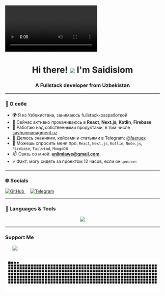 ![logo](https://github.com/Saidilom/Saidilom/blob/main/assets/gitr.gif.mp4)

<h1 align="center">
  Hi there! <img src="https://user-images.githubusercontent.com/18350557/176309783-0785949b-9127-417c-8b55-ab5a4333674e.gif" width="30px" />
  I'm Saidislom
</h1>

<h3 align="center">A Fullstack developer from Uzbekistan</h3>

---

### 🚀 О себе

- 🌍 Я из Узбекистана, занимаюсь fullstack-разработкой  
- 🌱 Сейчас активно прокачиваюсь в **React**, **Next.js**, **Kotlin**, **Firebase**  
- 🔨 Работаю над собственными продуктами, в том числе [sayhunmanagment.uz](https://sayhunmanagment.uz/)  
- 📝 Делюсь знаниями, кейсами и статьями в Telegram: [@faeruex](https://t.me/faeruex)  
- 💬 Можешь спросить меня про: `React`, `Next.js`, `Kotlin`, `Node.js`, `Firebase`, `Tailwind`, `MongoDB`  
- 📫 Связь со мной: **unlimlawe@gmail.com**  
- ⚡ Факт: могу сидеть за проектом 12 часов, если он `цепляет`


---

### 🌐 Socials

<p align="left">
  <a href="https://github.com/Saidilom" target="_blank" rel="noreferrer">
   <picture>
      <source media="(prefers-color-scheme: dark)" srcset="https://raw.githubusercontent.com/danielcranney/readme-generator/main/public/icons/socials/github-dark.svg" />
      <source media="(prefers-color-scheme: light)" srcset="https://raw.githubusercontent.com/danielcranney/readme-generator/main/public/icons/socials/github.svg" />
      <img src="https://raw.githubusercontent.com/danielcranney/readme-generator/main/public/icons/socials/github.svg" width="40" height="40" alt="GitHub" title="GitHub" />
    </picture>
  </a>
  &nbsp;&nbsp;&nbsp;
  <a href="https://t.me/Unlim_lawe" target="_blank" rel="noreferrer">
    <img src="https://upload.wikimedia.org/wikipedia/commons/8/82/Telegram_logo.svg" width="40" height="40" alt="Telegram" title="Telegram" />
  </a>
</p>


---
### 🧰 Languages & Tools

<p align="center">
  <img src="https://skillicons.dev/icons?i=js,ts,nodejs,nextjs,nestjs,react,reactnative,express,bootstrap,nginx,html,css" />
</p>

---

### Support Me

<ul style="list-style-type: none; margin: 0;">

<li style="display: inline-block; margin-right: 0.25rem;"><a href="https://www.buymeacoffee.com/Saidislom"><img src="https://cdn.buymeacoffee.com/buttons/v2/default-yellow.png" width="150"/></a></li>

</ul>

###

<div align="center">
  <img src="https://raw.githubusercontent.com/yetimdasturchi/yetimdasturchi/output/snake.svg" alt="Snake animation" />
</div>
